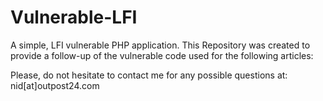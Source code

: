 # Vulnerable-LFI
A simple, LFI vulnerable PHP application. This Repository was created to provide a follow-up of the vulnerable code used for the following articles: <link to be added>

Please, do not hesitate to contact me for any possible questions at: nid[at]outpost24.com
